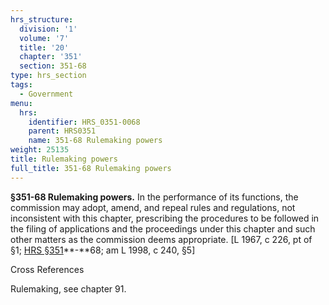 ```yaml
---
hrs_structure:
  division: '1'
  volume: '7'
  title: '20'
  chapter: '351'
  section: 351-68
type: hrs_section
tags:
  - Government
menu:
  hrs:
    identifier: HRS_0351-0068
    parent: HRS0351
    name: 351-68 Rulemaking powers
weight: 25135
title: Rulemaking powers
full_title: 351-68 Rulemaking powers
---
```

**§351-68 Rulemaking powers.** In the performance of its functions, the commission may adopt, amend, and repeal rules and regulations, not inconsistent with this chapter, prescribing the procedures to be followed in the filing of applications and the proceedings under this chapter and such other matters as the commission deems appropriate. [L 1967, c 226, pt of §1; [HRS §351](/title-20/chapter-351/section-351/)**-**68; am L 1998, c 240, §5]

Cross References

Rulemaking, see chapter 91.